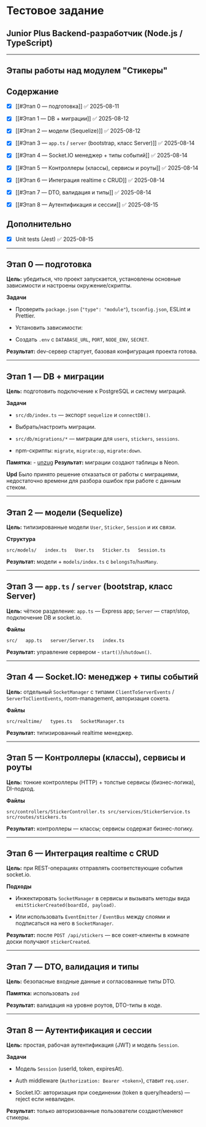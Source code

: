 # Тестовое задание 
## Junior Plus Backend‑разработчик (Node.js / TypeScript) 
---
## Этапы работы над модулем "Стикеры"
## Содержание

- [x] [[#Этап 0 — подготовка]] ✅ 2025-08-11
    
- [x] [[#Этап 1 — DB + миграции]] ✅ 2025-08-12
    
- [x] [[#Этап 2 — модели (Sequelize)]] ✅ 2025-08-12
    
- [x] [[#Этап 3 — `app.ts` / `server` (bootstrap, класс Server)]] ✅ 2025-08-14
    
- [x] [[#Этап 4 — Socket.IO менеджер + типы событий]] ✅ 2025-08-14

- [x] [[#Этап 5 — Контроллеры (классы), сервисы и роуты]] ✅ 2025-08-14
    
- [x] [[#Этап 6 — Интеграция realtime с CRUD]] ✅ 2025-08-14
    
- [x] [[#Этап 7 — DTO, валидация и типы]] ✅ 2025-08-14
    
- [x] [[#Этап 8 — Аутентификация и сессии]] ✅ 2025-08-15

## Дополнительно

- [x] Unit tests (Jest) ✅ 2025-08-15

---

## Этап 0 — подготовка

**Цель:** убедиться, что проект запускается, установлены основные зависимости и настроены окружение/скрипты.

**Задачи**

- Проверить `package.json` (`"type": "module"`), `tsconfig.json`, ESLint и Prettier.
    
- Установить зависимости:
    
- Создать `.env` с `DATABASE_URL`, `PORT`, `NODE_ENV`, `SECRET`.

**Результат:** dev-сервер стартует, базовая конфигурация проекта готова.  

---

## Этап 1 — DB + миграции

**Цель:** подготовить подключение к PostgreSQL и систему миграций.

**Задачи**

- `src/db/index.ts` — экспорт `sequelize` и `connectDB()`.
    
- Выбрать/настроить миграции.
    
- `src/db/migrations/*` — миграции для `users`, `stickers`, `sessions`.
    
- npm-скрипты: `migrate`, `migrate:up`, `migrate:down`.
    
**Памятка:** - [unzug](https://github.com/sequelize/umzug)
**Результат:** миграции создают таблицы в Neon.  



**Upd** Было принято решение отказаться от работы с миграциями, недостаточно времени для разбора ошибок при работе с данным стеком.

---

## Этап 2 — модели (Sequelize)

**Цель:** типизированные модели `User`, `Sticker`, `Session` и их связи.

**Структура**

`src/models/   index.ts   User.ts   Sticker.ts   Session.ts`

**Результат:** модели + `models/index.ts` с `belongsTo`/`hasMany`.  

---

## Этап 3 — `app.ts` / `server` (bootstrap, класс Server)

**Цель:** чёткое разделение: 
`app.ts` — Express app; 
`Server` — старт/stop, подключение DB и socket.io.

**Файлы**

`src/   app.ts   server/Server.ts   index.ts`

**Результат:** управление сервером - `start()`/`shutdown()`.  

---

## Этап 4 — Socket.IO: менеджер + типы событий

**Цель:** отдельный `SocketManager` с типами `ClientToServerEvents` / `ServerToClientEvents`, room-management, авторизация сокета.

**Файлы**

`src/realtime/   types.ts   SocketManager.ts`

**Результат:** типизированный realtime менеджер.  

---

## Этап 5 — Контроллеры (классы), сервисы и роуты

**Цель:** тонкие контроллеры (HTTP) + толстые сервисы (бизнес-логика), DI-подход.

**Файлы** 

`src/controllers/StickerController.ts src/services/StickerService.ts src/routes/stickers.ts`

**Результат:** контроллеры — классы; сервисы содержат бизнес-логику.  


---

## Этап 6 — Интеграция realtime с CRUD

**Цель:** при REST-операциях отправлять соответствующие события socket.io.

**Подходы**

- Инжектировать `SocketManager` в сервисы и вызывать методы вида `emitStickerCreated(boardId, payload)`.
    
- Или использовать `EventEmitter` / `EventBus` между слоями и подписаться на него в `SocketManager`.

**Результат:** после `POST /api/stickers` — все сокет-клиенты в комнате доски получают `stickerCreated`.  

---

## Этап 7 — DTO, валидация и типы

**Цель:** безопасные входные данные и согласованные типы DTO.

**Памятка:** использовать `zod` 

**Результат:** валидация на уровне роутов, DTO-типы в коде.  

---

## Этап 8 — Аутентификация и сессии

**Цель:** простая, рабочая аутентификация (JWT) и модель `Session`.

**Задачи**

- Модель `Session` (userId, token, expiresAt).
    
- Auth middleware (`Authorization: Bearer <token>`), ставит `req.user`.
    
- Socket.IO: авторизация при соединении (token в query/headers) — reject если невалиден.
    

**Результат:** только авторизованные пользователи создают/меняют стикеры.  
